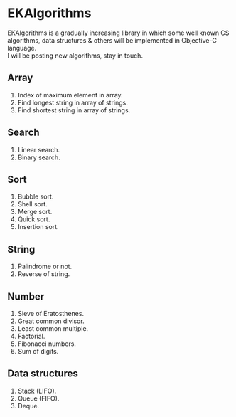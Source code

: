 EKAlgorithms
============

EKAlgorithms is a gradually increasing library in which some well known CS algorithms, data structures & others will be implemented in Objective-C language.  
I will be posting new algorithms, stay in touch.

Array
----- 
1. Index of maximum element in array. 
2. Find longest string in array of strings. 
3. Find shortest string in array of strings.

Search
------ 
1. Linear search.
2. Binary search.

Sort
----
1. Bubble sort.
2. Shell sort.
3. Merge sort.  
4. Quick sort.  
5. Insertion sort.

String
------
1. Palindrome or not.
2. Reverse of string.

Number
-------
1. Sieve of Eratosthenes.
2. Great common divisor.
3. Least common multiple.
4. Factorial.
5. Fibonacci numbers.
6. Sum of digits.

Data structures
---------------
1. Stack (LIFO).
2. Queue (FIFO).
3. Deque.
